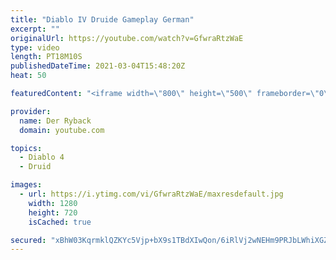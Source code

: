 ```yaml
---
title: "Diablo IV Druide Gameplay German"
excerpt: ""
originalUrl: https://youtube.com/watch?v=GfwraRtzWaE
type: video
length: PT18M10S
publishedDateTime: 2021-03-04T15:48:20Z
heat: 50

featuredContent: "<iframe width=\"800\" height=\"500\" frameborder=\"0\" src=\"https://www.youtube.com/embed/GfwraRtzWaE\" allow=\"accelerometer; autoplay; encrypted-media; gyroscope; picture-in-picture\" allowfullscreen></iframe>"

provider:
  name: Der Ryback
  domain: youtube.com

topics:
  - Diablo 4
  - Druid

images:
  - url: https://i.ytimg.com/vi/GfwraRtzWaE/maxresdefault.jpg
    width: 1280
    height: 720
    isCached: true

secured: "xBhW03KqrmklQZKYc5Vjp+bX9s1TBdXIwQon/6iRlVj2wNEHm9PRJbLWhiXGZZptC/7msZuFJJ1uTs6waEkF/ZHpmgRGNuHTQwQfVlnP2OtA7qhIF58G/e88pRZZG5CCPcLvn8MVFr4tG/RuJx9KMGNCndnn04YEtFqBNBjF691FKaYqCEMTTavBPyL+/cJi8O5SEoGxd3d+Ajk6l9/PSd+040Z/oj8omb8cziKuKx/CtwHcoS0AYxM6IvVRsLpykZcwCUx+Jt9rnfQ/O5DQIA4Ogg1Eh4Onw+L5z7XN8lMDai2nLpnTTzjR4fcIwVrH9Z+i+vVA1m+88E0SRjnoBxvAf1iOCnqNXSci7WuaXoHvQRqsRe9bVvNUNhANclVGBe82sTjjzkxi6v5y3oqSUcO5oe80sbyNuW35nLf82dw=;hOIMrg2F/dKQkTZTRUMahA=="
---
```


